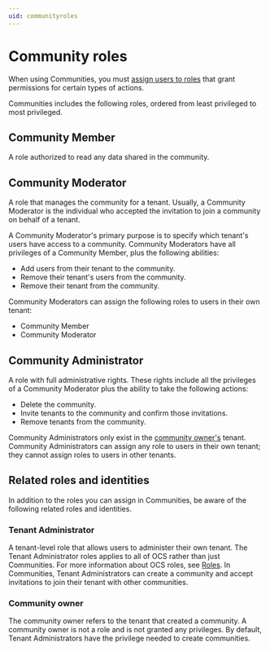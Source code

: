 ```yaml
---
uid: communityroles
---
```


# Community roles

When using Communities, you must [assign users to roles](xref:managecommunityusers#assign-user-roles) that grant permissions for certain types of actions.

Communities includes the following roles, ordered from least privileged to most privileged.

## Community Member

A role authorized to read any data shared in the community.

## Community Moderator

A role that manages the community for a tenant. Usually, a Community Moderator is the individual who accepted the invitation to join a community on behalf of a tenant.

A Community Moderator's primary purpose is to specify which tenant's users have access to a community. Community Moderators have all privileges of a Community Member, plus the following abilities:  

- Add users from their tenant to the community.
- Remove their tenant's users from the community.
- Remove their tenant from the community.

Community Moderators can assign the following roles to users in their own tenant:

- Community Member
- Community Moderator

## Community Administrator

A role with full administrative rights. These rights include all the privileges of a Community Moderator plus the ability to take the following actions:

- Delete the community.
- Invite tenants to the community and confirm those invitations.
- Remove tenants from the community.

Community Administrators only exist in the [community owner's](#community-owner) tenant. Community Administrators can assign any role to users in their own tenant; they cannot assign roles to users in other tenants.

## Related roles and identities

In addition to the roles you can assign in Communities, be aware of the following related roles and identities.

### Tenant Administrator

A tenant-level role that allows users to administer their own tenant. The Tenant Administrator roles applies to all of OCS rather than just Communities. For more information about OCS roles, see [Roles](xref:ccRoles). In Communities, Tenant Administrators can create a community and accept invitations to join their tenant with other communities.

### Community owner

The community owner refers to the tenant that created a community. A community owner is not a role and is not granted any privileges. By default, Tenant Administrators have the privilege needed to create communities.
